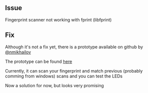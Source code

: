 Issue
----

Fingerprint scanner not working with fprint (libfprint)

Fix
----

Although it's not a fix yet, there is a prototype available on github by [@nmikhailov](https://github.com/nmikhailov)

The prototype can be found [here](https://github.com/nmikhailov/Validity90/tree/master/prototype)

Currently, it can scan your fingerprint and match previous (probably comming from windows) scans
and you can test the LEDs

Now a solution for now, but looks very promising

